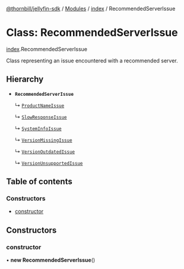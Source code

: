[@thornbill/jellyfin-sdk](../README.md) / [Modules](../modules.md) / [index](../modules/index.md) / RecommendedServerIssue

# Class: RecommendedServerIssue

[index](../modules/index.md).RecommendedServerIssue

Class representing an issue encountered with a recommended server.

## Hierarchy

- **`RecommendedServerIssue`**

  ↳ [`ProductNameIssue`](index.ProductNameIssue.md)

  ↳ [`SlowResponseIssue`](index.SlowResponseIssue.md)

  ↳ [`SystemInfoIssue`](index.SystemInfoIssue.md)

  ↳ [`VersionMissingIssue`](index.VersionMissingIssue.md)

  ↳ [`VersionOutdatedIssue`](index.VersionOutdatedIssue.md)

  ↳ [`VersionUnsupportedIssue`](index.VersionUnsupportedIssue.md)

## Table of contents

### Constructors

- [constructor](index.RecommendedServerIssue.md#constructor)

## Constructors

### constructor

• **new RecommendedServerIssue**()
